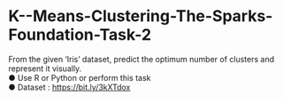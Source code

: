 # K--Means-Clustering-The-Sparks-Foundation-Task-2
 From the given ‘Iris’ dataset, predict the optimum number of clusters and represent it visually.  
 ● Use R or Python or perform this task  
 ● Dataset : https://bit.ly/3kXTdox
